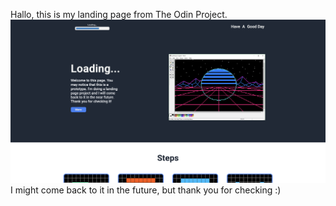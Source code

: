 Hallo, this is my landing page from The Odin Project.
![Live Preview](live-preview.png) 
I might come back to it in the future, but thank you for checking :)
